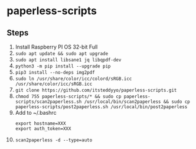 # paperless-scripts

## Steps
1. Install Raspberry PI OS 32-bit Full
2. ```sudo apt update && sudo apt upgrade```
3. ```sudo apt install libsane1 jq libqpdf-dev```
4. ```python3 -m pip install --upgrade pip```
5. ```pip3 install --no-deps img2pdf```
6. ```sudo ln /usr/share/color/icc/colord/sRGB.icc /usr/share/color/icc/sRGB.icc```
7. ```git clone https://github.com/itsteddyyo/paperless-scripts.git```
8. ```chmod 755 paperless-scripts/* && sudo cp paperless-scripts/scan2paperless.sh /usr/local/bin/scan2paperless && sudo cp paperless-scripts/post2paperless.sh /usr/local/bin/post2paperless```
9. Add to ~/.bashrc
    ```
    export hostname=XXX
    export auth_token=XXX
    ```
10. ```scan2paperless -d --type=auto```